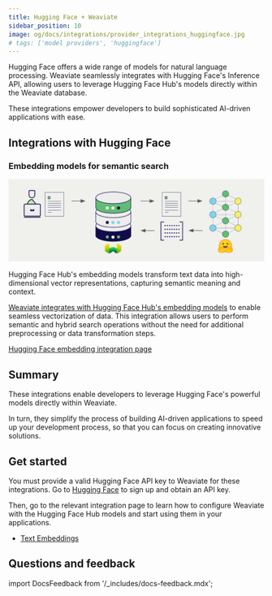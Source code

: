 ```yaml
---
title: Hugging Face + Weaviate
sidebar_position: 10
image: og/docs/integrations/provider_integrations_huggingface.jpg
# tags: ['model providers', 'huggingface']
---
```


<!-- Note: for images, use https://docs.google.com/presentation/d/15opIcJuaIjEEcs_1Zm8B6pccox2p7_MHSjCnRv4dPfU/edit?usp=sharing -->

Hugging Face offers a wide range of models for natural language processing. Weaviate seamlessly integrates with Hugging Face's Inference API, allowing users to leverage Hugging Face Hub's models directly within the Weaviate database.

These integrations empower developers to build sophisticated AI-driven applications with ease.

## Integrations with Hugging Face

### Embedding models for semantic search

![Embedding integration illustration](../_includes/integration_huggingface_embedding.png)

Hugging Face Hub's embedding models transform text data into high-dimensional vector representations, capturing semantic meaning and context.

[Weaviate integrates with Hugging Face Hub's embedding models](./embeddings.md) to enable seamless vectorization of data. This integration allows users to perform semantic and hybrid search operations without the need for additional preprocessing or data transformation steps.

[Hugging Face embedding integration page](./embeddings.md)

## Summary

These integrations enable developers to leverage Hugging Face's powerful models directly within Weaviate.

In turn, they simplify the process of building AI-driven applications to speed up your development process, so that you can focus on creating innovative solutions.

## Get started

You must provide a valid Hugging Face API key to Weaviate for these integrations. Go to [Hugging Face](https://huggingface.co/docs/api-inference/en/quicktour) to sign up and obtain an API key.

Then, go to the relevant integration page to learn how to configure Weaviate with the Hugging Face Hub models and start using them in your applications.

- [Text Embeddings](./embeddings.md)

## Questions and feedback

import DocsFeedback from '/_includes/docs-feedback.mdx';

<DocsFeedback/>
